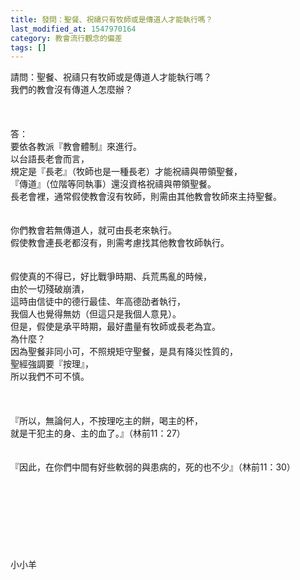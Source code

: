 ```yaml
---
title: 發問：聖餐、祝禱只有牧師或是傳道人才能執行嗎？
last_modified_at: 1547970164
category: 教會流行觀念的偏差
tags: []
---
```


<p>請問：聖餐、祝禱只有牧師或是傳道人才能執行嗎？<br/>我們的教會沒有傳道人怎麼辦？<br/><!--more--> <br/><br/><br/>答：<br/>要依各教派『教會體制』來進行。<br/>以台語長老會而言，<br/>規定是『長老』（牧師也是一種長老）才能祝禱與帶領聖餐，<br/>『傳道』（位階等同執事）還沒資格祝禱與帶領聖餐。<br/>長老會裡，通常假使教會沒有牧師，則需由其他教會牧師來主持聖餐。<br/> <br/><br/>你們教會若無傳道人，就可由長老來執行。<br/>假使教會連長老都沒有，則需考慮找其他教會牧師執行。<br/> <br/><br/>假使真的不得已，好比戰爭時期、兵荒馬亂的時候，<br/>由於一切殘破崩潰，<br/>這時由信徒中的德行最佳、年高德劭者執行，<br/>我個人也覺得無妨（但這只是我個人意見）。<br/>但是，假使是承平時期，最好盡量有牧師或長老為宜。<br/>為什麼？<br/>因為聖餐非同小可，不照規矩守聖餐，是具有降災性質的，<br/>聖經強調要『按理』，<br/>所以我們不可不慎。<br/><br/> <br/><br/>『所以，無論何人，不按理吃主的餅，喝主的杯，<br/>就是干犯主的身、主的血了。』（林前11：27）<br/> <br/><br/>『因此，在你們中間有好些軟弱的與患病的，死的也不少』（林前11：30）<br/> <br/><br/><br/><br/><br/><br/><br/><br/>小小羊<br/><br/><br/><br/></p>